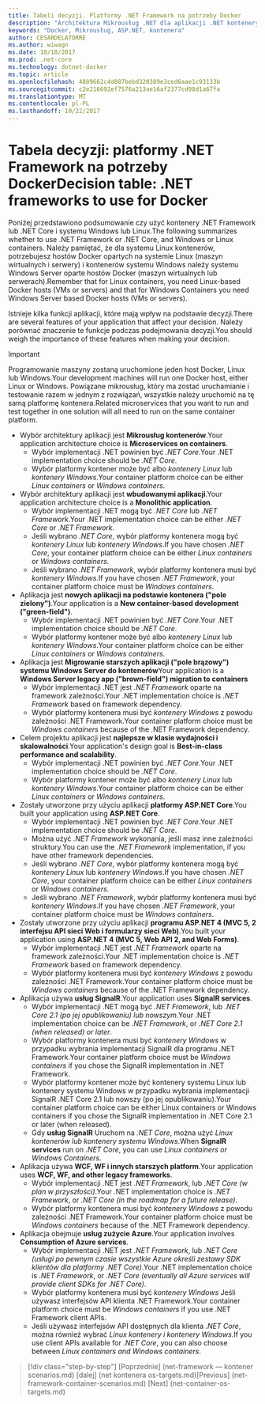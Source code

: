 ```yaml
---
title: Tabeli decyzji. Platformy .NET Framework na potrzeby Docker
description: "Architektura Mikrousług .NET dla aplikacji .NET konteneryzowanych | Tabela decyzji, platformy .NET Framework na potrzeby Docker"
keywords: "Docker, Mikrousług, ASP.NET, kontenera"
author: CESARDELATORRE
ms.author: wiwagn
ms.date: 10/18/2017
ms.prod: .net-core
ms.technology: dotnet-docker
ms.topic: article
ms.openlocfilehash: 4889662c4d887bebd320389e3ced6aae1c93133b
ms.sourcegitcommit: c2e216692ef7576a213ae16af2377cd98d1a67fa
ms.translationtype: MT
ms.contentlocale: pl-PL
ms.lasthandoff: 10/22/2017
---
```

# <a name="decision-table-net-frameworks-to-use-for-docker"></a><span data-ttu-id="b5792-105">Tabela decyzji: platformy .NET Framework na potrzeby Docker</span><span class="sxs-lookup"><span data-stu-id="b5792-105">Decision table: .NET frameworks to use for Docker</span></span>

<span data-ttu-id="b5792-106">Poniżej przedstawiono podsumowanie czy użyć kontenery .NET Framework lub .NET Core i systemu Windows lub Linux.</span><span class="sxs-lookup"><span data-stu-id="b5792-106">The following summarizes whether to use .NET Framework or .NET Core, and Windows or Linux containers.</span></span> <span data-ttu-id="b5792-107">Należy pamiętać, że dla systemu Linux kontenerów, potrzebujesz hostów Docker opartych na systemie Linux (maszyn wirtualnych i serwery) i kontenerów systemu Windows należy systemu Windows Server oparte hostów Docker (maszyn wirtualnych lub serwerach).</span><span class="sxs-lookup"><span data-stu-id="b5792-107">Remember that for Linux containers, you need Linux-based Docker hosts (VMs or servers) and that for Windows Containers you need Windows Server based Docker hosts (VMs or servers).</span></span>

<span data-ttu-id="b5792-108">Istnieje kilka funkcji aplikacji, które mają wpływ na podstawie decyzji.</span><span class="sxs-lookup"><span data-stu-id="b5792-108">There are several features of your application that affect your decision.</span></span> <span data-ttu-id="b5792-109">Należy porównać znaczenie te funkcje podczas podejmowania decyzji.</span><span class="sxs-lookup"><span data-stu-id="b5792-109">You should weigh the importance of these features when making your decision.</span></span>

> [!IMPORTANT]
> <span data-ttu-id="b5792-110">Programowanie maszyny zostaną uruchomione jeden host Docker, Linux lub Windows.</span><span class="sxs-lookup"><span data-stu-id="b5792-110">Your development machines will run one Docker host, either Linux or Windows.</span></span> <span data-ttu-id="b5792-111">Powiązane mikrousług, który ma zostać uruchamianie i testowanie razem w jednym z rozwiązań, wszystkie należy uruchomić na tę samą platformę kontenera.</span><span class="sxs-lookup"><span data-stu-id="b5792-111">Related microservices that you want to run and test together in one solution will all need to run on the same container platform.</span></span>

* <span data-ttu-id="b5792-112">Wybór architektury aplikacji jest **Mikrousług kontenerów**.</span><span class="sxs-lookup"><span data-stu-id="b5792-112">Your application architecture choice is **Microservices on containers**.</span></span>
    - <span data-ttu-id="b5792-113">Wybór implementacji .NET powinien być *.NET Core*.</span><span class="sxs-lookup"><span data-stu-id="b5792-113">Your .NET implementation choice should be *.NET Core*.</span></span>
    - <span data-ttu-id="b5792-114">Wybór platformy kontener może być albo *kontenery Linux* lub *kontenery Windows*.</span><span class="sxs-lookup"><span data-stu-id="b5792-114">Your container platform choice can be either *Linux containers* or *Windows containers*.</span></span>
* <span data-ttu-id="b5792-115">Wybór architektury aplikacji jest **wbudowanymi aplikacji**.</span><span class="sxs-lookup"><span data-stu-id="b5792-115">Your application architecture choice is a **Monolithic application**.</span></span>
    - <span data-ttu-id="b5792-116">Wybór implementacji .NET mogą być *.NET Core* lub *.NET Framework*.</span><span class="sxs-lookup"><span data-stu-id="b5792-116">Your .NET implementation choice can be either *.NET Core* or *.NET Framework*.</span></span>
    - <span data-ttu-id="b5792-117">Jeśli wybrano *.NET Core*, wybór platformy kontenera mogą być *kontenery Linux* lub *kontenery Windows*.</span><span class="sxs-lookup"><span data-stu-id="b5792-117">If you have chosen *.NET Core*, your container platform choice can be either *Linux containers* or *Windows containers*.</span></span>
    - <span data-ttu-id="b5792-118">Jeśli wybrano *.NET Framework*, wybór platformy kontenera musi być *kontenery Windows*.</span><span class="sxs-lookup"><span data-stu-id="b5792-118">If you have chosen *.NET Framework*, your container platform choice must be *Windows containers*.</span></span>
* <span data-ttu-id="b5792-119">Aplikacja jest **nowych aplikacji na podstawie kontenera ("pole zielony")**.</span><span class="sxs-lookup"><span data-stu-id="b5792-119">Your application is a  **New container-based development ("green-field")**.</span></span>
    - <span data-ttu-id="b5792-120">Wybór implementacji .NET powinien być *.NET Core*.</span><span class="sxs-lookup"><span data-stu-id="b5792-120">Your .NET implementation choice should be *.NET Core*.</span></span>
    - <span data-ttu-id="b5792-121">Wybór platformy kontener może być albo *kontenery Linux* lub *kontenery Windows*.</span><span class="sxs-lookup"><span data-stu-id="b5792-121">Your container platform choice can be either *Linux containers* or *Windows containers*.</span></span>
* <span data-ttu-id="b5792-122">Aplikacja jest **Migrowanie starszych aplikacji ("pole brązowy") systemu Windows Server do kontenerów**</span><span class="sxs-lookup"><span data-stu-id="b5792-122">Your application is a **Windows Server legacy app ("brown-field") migration to containers**</span></span>
    - <span data-ttu-id="b5792-123">Wybór implementacji .NET jest *.NET Framework* oparte na framework zależności.</span><span class="sxs-lookup"><span data-stu-id="b5792-123">Your .NET implementation choice is *.NET Framework* based on framework dependency.</span></span>
    - <span data-ttu-id="b5792-124">Wybór platformy kontenera musi być *kontenery Windows* z powodu zależności .NET Framework.</span><span class="sxs-lookup"><span data-stu-id="b5792-124">Your container platform choice must be *Windows containers* because of the .NET Framework dependency.</span></span>
* <span data-ttu-id="b5792-125">Celem projektu aplikacji jest **najlepsze w klasie wydajności i skalowalności**.</span><span class="sxs-lookup"><span data-stu-id="b5792-125">Your application's design goal is **Best-in-class performance and scalability**.</span></span>
    - <span data-ttu-id="b5792-126">Wybór implementacji .NET powinien być *.NET Core*.</span><span class="sxs-lookup"><span data-stu-id="b5792-126">Your .NET implementation choice should be *.NET Core*.</span></span>
    - <span data-ttu-id="b5792-127">Wybór platformy kontener może być albo *kontenery Linux* lub *kontenery Windows*.</span><span class="sxs-lookup"><span data-stu-id="b5792-127">Your container platform choice can be either *Linux containers* or *Windows containers*.</span></span>
* <span data-ttu-id="b5792-128">Zostały utworzone przy użyciu aplikacji **platformy ASP.NET Core**.</span><span class="sxs-lookup"><span data-stu-id="b5792-128">You built your application using **ASP.NET Core**.</span></span>
    - <span data-ttu-id="b5792-129">Wybór implementacji .NET powinien być *.NET Core*.</span><span class="sxs-lookup"><span data-stu-id="b5792-129">Your .NET implementation choice should be *.NET Core*.</span></span>
    - <span data-ttu-id="b5792-130">Można użyć *.NET Framework* wykonania, jeśli masz inne zależności struktury.</span><span class="sxs-lookup"><span data-stu-id="b5792-130">You can use the *.NET Framework* implementation, if you have other framework dependencies.</span></span>
    - <span data-ttu-id="b5792-131">Jeśli wybrano *.NET Core*, wybór platformy kontenera mogą być *kontenery Linux* lub *kontenery Windows*.</span><span class="sxs-lookup"><span data-stu-id="b5792-131">If you have chosen *.NET Core*, your container platform choice can be either *Linux containers* or *Windows containers*.</span></span>
    - <span data-ttu-id="b5792-132">Jeśli wybrano *.NET Framework*, wybór platformy kontenera musi być *kontenery Windows*.</span><span class="sxs-lookup"><span data-stu-id="b5792-132">If you have chosen *.NET Framework*, your container platform choice must be *Windows containers*.</span></span>
* <span data-ttu-id="b5792-133">Zostały utworzone przy użyciu aplikacji **programu ASP.NET 4 (MVC 5, 2 interfejsu API sieci Web i formularzy sieci Web)**.</span><span class="sxs-lookup"><span data-stu-id="b5792-133">You built your application using **ASP.NET 4 (MVC 5, Web API 2, and Web Forms)**.</span></span>
    - <span data-ttu-id="b5792-134">Wybór implementacji .NET jest *.NET Framework* oparte na framework zależności.</span><span class="sxs-lookup"><span data-stu-id="b5792-134">Your .NET implementation choice is *.NET Framework* based on framework dependency.</span></span>
    - <span data-ttu-id="b5792-135">Wybór platformy kontenera musi być *kontenery Windows* z powodu zależności .NET Framework.</span><span class="sxs-lookup"><span data-stu-id="b5792-135">Your container platform choice must be *Windows containers* because of the .NET Framework dependency.</span></span>
* <span data-ttu-id="b5792-136">Aplikacja używa **usług SignalR**.</span><span class="sxs-lookup"><span data-stu-id="b5792-136">Your application uses **SignalR services**.</span></span>
    - <span data-ttu-id="b5792-137">Wybór implementacji .NET mogą być *.NET Framework*, lub *.NET Core 2.1 (po jej opublikowaniu) lub nowszym*.</span><span class="sxs-lookup"><span data-stu-id="b5792-137">Your .NET implementation choice can be *.NET Framework*, or *.NET Core 2.1 (when released) or later*.</span></span>
    - <span data-ttu-id="b5792-138">Wybór platformy kontenera musi być *kontenery Windows* w przypadku wybrania implementacji SignalR dla programu .NET Framework.</span><span class="sxs-lookup"><span data-stu-id="b5792-138">Your container platform choice must be *Windows containers* if you chose the SignalR implementation in .NET Framework.</span></span>
    - <span data-ttu-id="b5792-139">Wybór platformy kontener może być kontenery systemu Linux lub kontenery systemu Windows w przypadku wybrania implementacji SignalR .NET Core 2.1 lub nowszy (po jej opublikowaniu).</span><span class="sxs-lookup"><span data-stu-id="b5792-139">Your container platform choice can be either Linux containers or Windows containers if you chose the SignalR implementation in .NET Core 2.1 or later (when released).</span></span>  
    - <span data-ttu-id="b5792-140">Gdy **usług SignalR** Uruchom na *.NET Core*, można użyć *Linux kontenerów lub kontenery systemu Windows*.</span><span class="sxs-lookup"><span data-stu-id="b5792-140">When **SignalR services** run on *.NET Core*, you can use *Linux containers or Windows Containers*.</span></span>
* <span data-ttu-id="b5792-141">Aplikacja używa **WCF, WF i innych starszych platform**.</span><span class="sxs-lookup"><span data-stu-id="b5792-141">Your application uses **WCF, WF, and other legacy frameworks**.</span></span>
    - <span data-ttu-id="b5792-142">Wybór implementacji .NET jest *.NET Framework*, lub *.NET Core (w plan w przyszłości)*.</span><span class="sxs-lookup"><span data-stu-id="b5792-142">Your .NET implementation choice is *.NET Framework*, or *.NET Core (in the roadmap for a future release)*.</span></span>
    - <span data-ttu-id="b5792-143">Wybór platformy kontenera musi być *kontenery Windows* z powodu zależności .NET Framework.</span><span class="sxs-lookup"><span data-stu-id="b5792-143">Your container platform choice must be *Windows containers* because of the .NET Framework dependency.</span></span>
* <span data-ttu-id="b5792-144">Aplikacja obejmuje **usług zużycie Azure**.</span><span class="sxs-lookup"><span data-stu-id="b5792-144">Your application involves **Consumption of Azure services**.</span></span>
    - <span data-ttu-id="b5792-145">Wybór implementacji .NET jest *.NET Framework*, lub *.NET Core (usługi po pewnym czasie wszystkie Azure określi zestawy SDK klientów dla platformy .NET Core)*.</span><span class="sxs-lookup"><span data-stu-id="b5792-145">Your .NET implementation choice is *.NET Framework*, or *.NET Core (eventually all Azure services will provide client SDKs for .NET Core)*.</span></span>
    - <span data-ttu-id="b5792-146">Wybór platformy kontenera musi być *kontenery Windows* Jeśli używasz interfejsów API klienta .NET Framework.</span><span class="sxs-lookup"><span data-stu-id="b5792-146">Your container platform choice must be *Windows containers* if you use .NET Framework client APIs.</span></span>
    - <span data-ttu-id="b5792-147">Jeśli używasz interfejsów API dostępnych dla klienta *.NET Core*, można również wybrać *Linux kontenery i kontenery Windows*.</span><span class="sxs-lookup"><span data-stu-id="b5792-147">If you use client APIs available for *.NET Core*, you can also choose between *Linux containers and Windows containers*.</span></span>

>[!div class="step-by-step"]
<span data-ttu-id="b5792-148">[Poprzednie] (net-framework — kontener scenarios.md) [dalej] (net kontenera os-targets.md)</span><span class="sxs-lookup"><span data-stu-id="b5792-148">[Previous] (net-framework-container-scenarios.md) [Next] (net-container-os-targets.md)</span></span>
